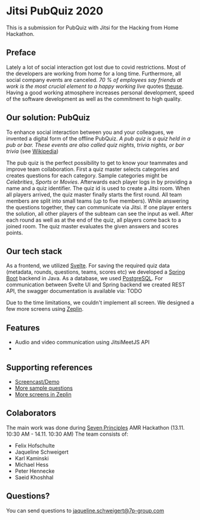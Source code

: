 # Jitsi PubQuiz 2020

This is a submission for PubQuiz with Jitsi for the Hacking from Home Hackathon.

## Preface

Lately a lot of social interaction got lost due to covid restrictions. 
Most of the developers are working from home for a long time. Furthermore, all social company events are canceled.
_70 % of employees say friends at work is the most crucial element to a happy working live_ quotes [theuse](https://www.themuse.com/advice/why-having-friends-at-work-is-actually-crucial-to-your-success). 
Having a good working atmosphere increases personal development, speed of the software development as well as the commitment to high quality.

## Our solution: PubQuiz

To enhance social interaction between you and your colleagues, we invented a digital form of the offline PubQuiz.
_A pub quiz is a quiz held in a pub or bar. These events are also called quiz nights, trivia nights, or bar trivia_ (see [Wikipedia](https://en.wikipedia.org/wiki/Pub_quiz))

The pub quiz is the perfect possibility to get to know your teammates and improve team collaboration. 
First a quiz master selects categories and creates questions for each category.
Sample categories might be _Celebrities_, _Sports_ or _Movies_.
Afterwards each player logs in by providing a name and a quiz identifier. 
The quiz id is used to create a Jitsi room. 
When all players arrived, the quiz master finally starts the first round. All team members are split into small teams (up to five members).
While answering the questions together, they can communicate via Jitsi.
If one player enters the solution, all other players of the subteam can see the input as well.
After each round as well as at the end of the quiz, all players come back to a joined room.
The quiz master evaluates the given answers and scores points.

## Our tech stack

As a frontend, we utilized [Svelte](https://svelte.dev/).
For saving the required quiz data (metadata, rounds, questions, teams, scores etc) we developed a [Spring Boot](https://spring.io/projects/spring-boot) backend in Java.
As a database, we used [PostgreSQL](https://www.postgresql.org/).
For communication between Svelte UI and Spring backend we created REST API, the swagger documentation is available via: TODO

Due to the time limitations, we couldn't implement all screen. We designed a few more screens using [Zeplin](https://zeplin.io/).

## Features
* Audio and video communication using JitsiMeetJS API
* 

## Supporting references

* [Screencast/Demo](https://drive.google.com/file/d/1E_FZeNRbj9Godry6lUFcQRXWX60SW2vP/view?usp=sharing)
* [More sample questions](https://drive.google.com/file/d/1xh-D9TVg_Ylgzcd-mViewL44izbwNP5h/view?usp=sharing)
* [More screens in Zeplin](https://drive.google.com/file/d/1DReA3QtIJDkgayvCZGN7JhX6j8cGXMz9/view?usp=sharing)

## Colaborators

The main work was done during [Seven Principles](https://7p-mobility.com/de/) AMR Hackathon (13.11. 10:30 AM - 14.11. 10:30 AM)
The team consists of:
* Felix Hofschulte
* Jaqueline Schweigert
* Karl Kaminski
* Michael Hess
* Peter Hennecke
* Saeid Khoshhal

## Questions?
You can send questions to [jaqueline.schweigert@7p-group.com](mailto:jaqueline.schweigert@7p-group.com)
